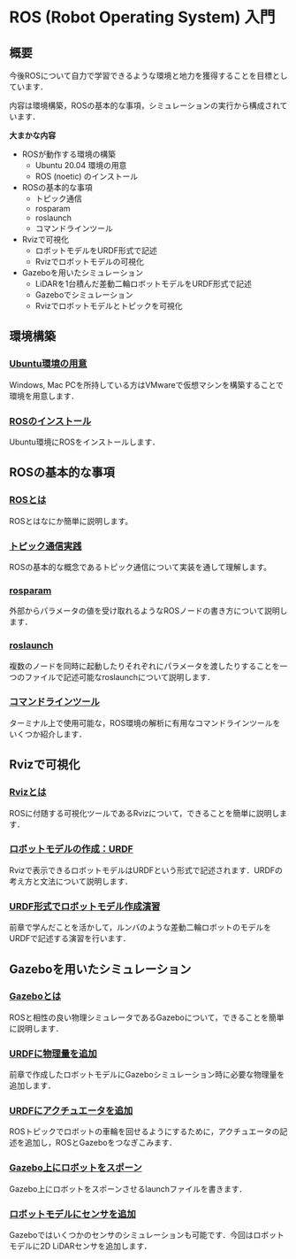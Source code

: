 # ROS (Robot Operating System) 入門

## 概要
今後ROSについて自力で学習できるような環境と地力を獲得することを目標としています．

内容は環境構築，ROSの基本的な事項，シミュレーションの実行から構成されています．

**大まかな内容**

+ ROSが動作する環境の構築
  - Ubuntu 20.04 環境の用意
  - ROS (noetic) のインストール
+ ROSの基本的な事項
  - トピック通信
  - rosparam
  - roslaunch
  - コマンドラインツール
+ Rvizで可視化
  - ロボットモデルをURDF形式で記述
  - Rvizでロボットモデルの可視化
+ Gazeboを用いたシミュレーション
  - LiDARを1台積んだ差動二輪ロボットモデルをURDF形式で記述
  - Gazeboでシミュレーション
  - Rvizでロボットモデルとトピックを可視化


## 環境構築

### [Ubuntu環境の用意](./environment/)

Windows, Mac PCを所持している方はVMwareで仮想マシンを構築することで環境を用意します．

### [ROSのインストール](./environment/ros/)

Ubuntu環境にROSをインストールします．

## ROSの基本的な事項

### [ROSとは](./fundamental/about/)
ROSとはなにか簡単に説明します。

### [トピック通信実践](./fundamental/topic/)
ROSの基本的な概念であるトピック通信について実装を通して理解します。

### [rosparam](./fundamental/rosparam/)
外部からパラメータの値を受け取れるようなROSノードの書き方について説明します．

### [roslaunch](./fundamental/roslaunch/)
複数のノードを同時に起動したりそれぞれにパラメータを渡したりすることを一つのファイルで記述可能なroslaunchについて説明します．

### [コマンドラインツール](./fundamental/command/)
ターミナル上で使用可能な，ROS環境の解析に有用なコマンドラインツールをいくつか紹介します．


## Rvizで可視化

### [Rvizとは](./rviz/about)
ROSに付随する可視化ツールであるRvizについて，できることを簡単に説明します．

### [ロボットモデルの作成：URDF](./rviz/urdf)
Rvizで表示できるロボットモデルはURDFという形式で記述されます．URDFの考え方と文法について説明します．

### [URDF形式でロボットモデル作成演習](./rviz/practice)
前章で学んだことを活かして，ルンバのような差動二輪ロボットのモデルをURDFで記述する演習を行います．

## Gazeboを用いたシミュレーション
### [Gazeboとは](./gazebo/about)
ROSと相性の良い物理シミュレータであるGazeboについて，できることを簡単に説明します．

### [URDFに物理量を追加](./gazebo/physical_quantity)
前章で作成したロボットモデルにGazeboシミュレーション時に必要な物理量を追加します．

### [URDFにアクチュエータを追加](./gazebo/actuator)
ROSトピックでロボットの車輪を回せるようにするために，アクチュエータの記述を追加し，ROSとGazeboをつなぎこみます．

### [Gazebo上にロボットをスポーン](./gazebo/actuator)
Gazebo上にロボットをスポーンさせるlaunchファイルを書きます．

### [ロボットモデルにセンサを追加](./gazebo/sensor)
Gazeboではいくつかのセンサのシミュレーションも可能です．今回はロボットモデルに2D LiDARセンサを追加します．
